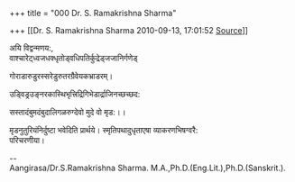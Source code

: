 +++
title = "000 Dr. S. Ramakrishna Sharma"

+++
[[Dr. S. Ramakrishna Sharma	2010-09-13, 17:01:52 [Source](https://groups.google.com/g/bvparishat/c/0Wmui0nALng)]]



अयि विद्वन्मणय:,  
वाश्चारेट्ध्वजधक्धृतोड्वधिपतिर्कुद्रेड्जजानिर्गणेड्

गोराडारुडुरस्सरेडुरुतरग्रैवेयकभ्राडरम्।

उड्विड्रउङ्नरकास्थिभृत्त्रिद्रिगिभेडार्द्राजिनच्छच्छद:

सस्तादंबुमदंबुदालिगळरुग्देवो मुदे वो मृड:।।

मृडनुतुरियंनिर्दुष्टा भवेदिति प्रार्थये। स्मृतिपथादुधृताएषा व्याकरणभिषग्वरै:  
परिचरणीया। 

--  
Aangirasa/Dr.S.Ramakrishna Sharma. M.A.,Ph.D.(Eng.Lit.),Ph.D.(Sanskrit.).  

